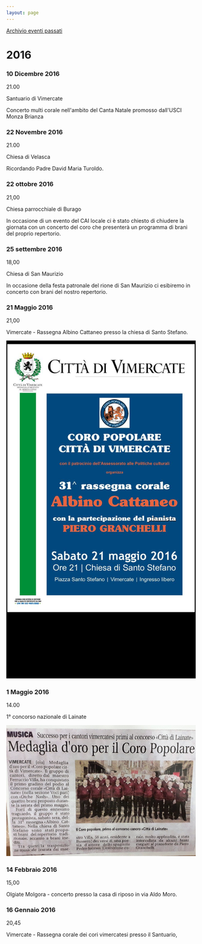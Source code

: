 ```yaml
---
layout: page
---
```


[Archivio eventi passati](..)

# 2016

### 10 Dicembre 2016

21.00

Santuario di Vimercate

Concerto multi corale nell'ambito del Canta Natale promosso dall'USCI Monza Brianza

### 22 Novembre 2016

21.00

Chiesa di Velasca

Ricordando Padre David Maria Turoldo.

### 22 ottobre 2016

21,00

Chiesa parrocchiale di Burago

In occasione di un evento del CAI locale ci è stato chiesto di chiudere la giornata con un concerto del coro che presenterà un programma di brani del proprio repertorio.

### 25 settembre 2016

18,00

Chiesa di San Maurizio

In occasione della festa patronale del rione di San Maurizio ci esibiremo in concerto con brani del nostro repertorio.

### 21 Maggio 2016

21,00

Vimercate - Rassegna Albino Cattaneo presso la chiesa di Santo Stefano.

![image0037.jpeg](2016/image0037.jpeg)

### 1 Maggio 2016

14.00

1° concorso nazionale di Lainate

![image0038.jpeg](2016/image0038.jpeg)

### 14 Febbraio 2016

15,00

Olgiate Molgora - concerto presso la casa di riposo in via Aldo Moro.

### 16 Gennaio 2016

20,45

Vimercate - Rassegna corale dei cori vimercatesi presso il Santuario,
